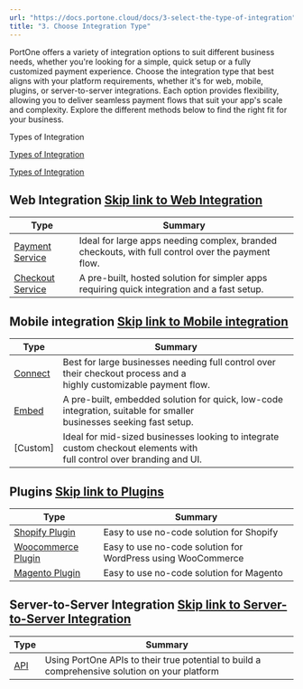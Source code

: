 ```yaml
---
url: "https://docs.portone.cloud/docs/3-select-the-type-of-integration"
title: "3. Choose Integration Type"
---
```


PortOne offers a variety of integration options to suit different business needs, whether you're looking for a simple, quick setup or a fully customized payment experience. Choose the integration type that best aligns with your platform requirements, whether it's for web, mobile, plugins, or server-to-server integrations. Each option provides flexibility, allowing you to deliver seamless payment flows that suit your app's scale and complexity. Explore the different methods below to find the right fit for your business.

Types of Integration

[Types of Integration](https://www.loom.com/share/95896fcfbbae4ce9a96fd5c8c83d4add?source=embed_watch_on_loom_cta "Types of Integration")

[Types of Integration](https://www.loom.com/share/95896fcfbbae4ce9a96fd5c8c83d4add?source=embed_watch_on_loom_cta "Types of Integration")

## Web Integration   [Skip link to Web Integration](https://docs.portone.cloud/docs/3-select-the-type-of-integration\#web-integration)

| Type | Summary |
| --- | --- |
| [Payment Service](https://docs.portone.cloud/docs/payment-service) | Ideal for large apps needing complex, branded checkouts, with full control over the payment flow. |
| [Checkout Service](https://docs.portone.cloud/docs/checkout-service) | A pre-built, hosted solution for simpler apps requiring quick integration and a fast setup. |

## Mobile integration   [Skip link to Mobile integration](https://docs.portone.cloud/docs/3-select-the-type-of-integration\#mobile-integration)

| Type | Summary |
| --- | --- |
| [Connect](https://docs.portone.cloud/docs/connect) | Best for large businesses needing full control over their checkout process and a<br>highly customizable payment flow. |
| [Embed](https://docs.portone.cloud/docs/embed) | A pre-built, embedded solution for quick, low-code integration, suitable for smaller<br>businesses seeking fast setup. |
| \[Custom\] | Ideal for mid-sized businesses looking to integrate custom checkout elements with<br>full control over branding and UI. |

## Plugins   [Skip link to Plugins](https://docs.portone.cloud/docs/3-select-the-type-of-integration\#plugins)

| Type | Summary |
| --- | --- |
| [Shopify Plugin](https://docs.portone.cloud/docs/shopify-plugin) | Easy to use no-code solution for Shopify |
| [Woocommerce Plugin](https://docs.portone.cloud/docs/woocommerce-plugin) | Easy to use no-code solution for WordPress using WooCommerce |
| [Magento Plugin](https://docs.portone.cloud/docs/magento-plugin) | Easy to use no-code solution for Magento |

## Server-to-Server Integration   [Skip link to Server-to-Server Integration](https://docs.portone.cloud/docs/3-select-the-type-of-integration\#server-to-server-integration)

| Type | Summary |
| --- | --- |
| [API](https://docs-v2.portone.cloud/reference) | Using PortOne APIs to their true potential to build a comprehensive solution on your platform |